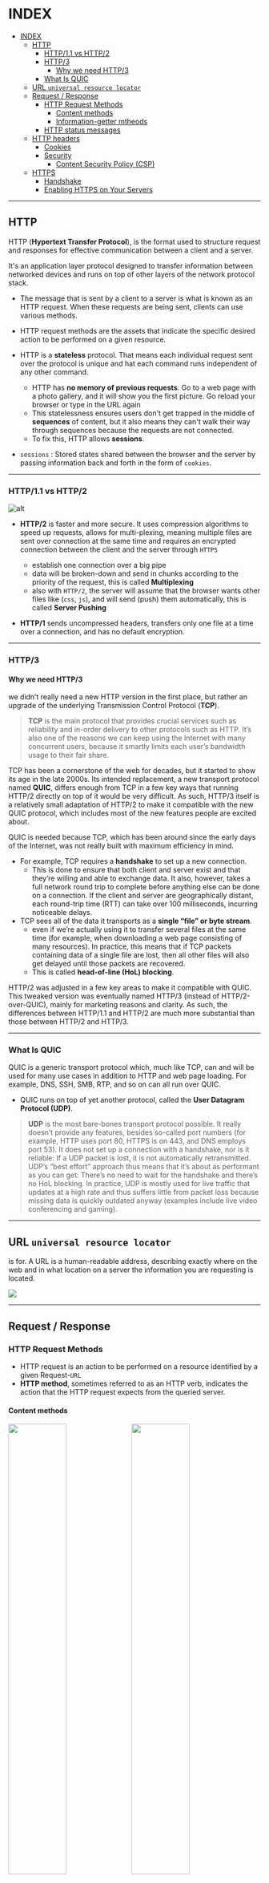 # INDEX

- [INDEX](#index)
  - [HTTP](#http)
    - [HTTP/1.1 vs HTTP/2](#http11-vs-http2)
    - [HTTP/3](#http3)
      - [Why we need HTTP/3](#why-we-need-http3)
    - [What Is QUIC](#what-is-quic)
  - [URL `universal resource locator`](#url-universal-resource-locator)
  - [Request / Response](#request--response)
    - [HTTP Request Methods](#http-request-methods)
      - [Content methods](#content-methods)
      - [Information-getter mtheods](#information-getter-mtheods)
    - [HTTP status messages](#http-status-messages)
  - [HTTP headers](#http-headers)
    - [Cookies](#cookies)
    - [Security](#security)
      - [Content Security Policy (CSP)](#content-security-policy-csp)
  - [HTTPS](#https)
    - [Handshake](#handshake)
    - [Enabling HTTPS on Your Servers](#enabling-https-on-your-servers)

---

## HTTP

HTTP (**Hypertext Transfer Protocol**), is the format used to structure request and responses for effective communication between a client and a server.

It's an application layer protocol designed to transfer information between networked devices and runs on top of other layers of the network protocol stack.

- The message that is sent by a client to a server is what is known as an HTTP request. When these requests are being sent, clients can use various methods.
- HTTP request methods are the assets that indicate the specific desired action to be performed on a given resource.

- HTTP is a **stateless** protocol. That means each individual request sent over the protocol is unique and hat each command runs independent of any other command.

  - HTTP has **no memory of previous requests**. Go to a web page with a photo gallery, and it will show you the first picture. Go reload your browser or type in the URL again
  - This statelessness ensures users don't get trapped in the middle of **sequences** of content, but it also means they can't walk their way through sequences because the requests are not connected.
  - To fix this, HTTP allows **sessions**.

- `sessions` : Stored states shared between the browser and the server by passing information back and forth in the form of `cookies`.

---

### HTTP/1.1 vs HTTP/2

![alt](./img/http1-2.webp)

- **HTTP/2** is faster and more secure. It uses compression algorithms to speed up requests, allows for multi-plexing, meaning multiple files are sent over connection at the same time and requires an encrypted connection between the client and the server through `HTTPS`

  - establish one connection over a big pipe
  - data will be broken-down and send in chunks according to the priority of the request, this is called **Multiplexing**
  - also with `HTTP/2`, the server will assume that the browser wants other files like (`css`, `js`), and will send (push) them automatically, this is called **Server Pushing**

- **HTTP/1** sends uncompressed headers, transfers only one file at a time over a connection, and has no default encryption.

---

### HTTP/3

#### Why we need HTTP/3

we didn’t really need a new HTTP version in the first place, but rather an upgrade of the underlying Transmission Control Protocol (**TCP**).

> **TCP** is the main protocol that provides crucial services such as reliability and in-order delivery to other protocols such as HTTP. It’s also one of the reasons we can keep using the Internet with many concurrent users, because it smartly limits each user’s bandwidth usage to their fair share.

TCP has been a cornerstone of the web for decades, but it started to show its age in the late 2000s. Its intended replacement, a new transport protocol named **QUIC**, differs enough from TCP in a few key ways that running HTTP/2 directly on top of it would be very difficult. As such, HTTP/3 itself is a relatively small adaptation of HTTP/2 to make it compatible with the new QUIC protocol, which includes most of the new features people are excited about.

QUIC is needed because TCP, which has been around since the early days of the Internet, was not really built with maximum efficiency in mind.

- For example, TCP requires a **handshake** to set up a new connection.
  - This is done to ensure that both client and server exist and that they’re willing and able to exchange data. It also, however, takes a full network round trip to complete before anything else can be done on a connection. If the client and server are geographically distant, each round-trip time (RTT) can take over 100 milliseconds, incurring noticeable delays.
- TCP sees all of the data it transports as a **single “file” or byte stream**.
  - even if we’re actually using it to transfer several files at the same time (for example, when downloading a web page consisting of many resources). In practice, this means that if TCP packets containing data of a single file are lost, then all other files will also get delayed until those packets are recovered.
  - This is called **head-of-line (HoL) blocking**.

HTTP/2 was adjusted in a few key areas to make it compatible with QUIC. This tweaked version was eventually named HTTP/3 (instead of HTTP/2-over-QUIC), mainly for marketing reasons and clarity. As such, the differences between HTTP/1.1 and HTTP/2 are much more substantial than those between HTTP/2 and HTTP/3.

---

### What Is QUIC

QUIC is a generic transport protocol which, much like TCP, can and will be used for many use cases in addition to HTTP and web page loading. For example, DNS, SSH, SMB, RTP, and so on can all run over QUIC.

- QUIC runs on top of yet another protocol, called the **User Datagram Protocol (UDP)**.

> **UDP** is the most bare-bones transport protocol possible. It really doesn’t provide any features, besides so-called port numbers (for example, HTTP uses port 80, HTTPS is on 443, and DNS employs port 53). It does not set up a connection with a handshake, nor is it reliable: If a UDP packet is lost, it is not automatically retransmitted. UDP’s “best effort” approach thus means that it’s about as performant as you can get: There’s no need to wait for the handshake and there’s no HoL blocking. In practice, UDP is mostly used for live traffic that updates at a high rate and thus suffers little from packet loss because missing data is quickly outdated anyway (examples include live video conferencing and gaming).

---

## URL `universal resource locator`

is for. A URL is a human-readable address, describing exactly where on the web and in what location on a server the information you are requesting is located.

<img src='./img/url.svg' style='background-color:#fff'>

---

## Request / Response

### HTTP Request Methods

- HTTP request is an action to be performed on a resource identified by a given Request-`URL`
- **HTTP method**, sometimes referred to as an HTTP verb, indicates the action that the HTTP request expects from the queried server.

#### Content methods

<img src='./img/get.PNG' width=48%>
<img src='./img/post.PNG' width=48%>
<img src='./img/put.PNG' width=48%>
<img src='./img/patch.PNG' width=48%>
<img src='./img/del.PNG' width=48%>

#### Information-getter mtheods

- methods that get information from the server without really touching the content
- The `HEAD` request method is useful in recovering meta-data that is written according to the headers, without transferring the entire content. The technique is commonly used when testing hypertext links for accessibility, validity, and recent modification.

<img src='./img/head.PNG' width=33%>
<img src='./img/options.PNG' width=30%>
<img src='./img/trace.PNG' width=33%>

---

### HTTP status messages

HTTP status codes are **3-digit codes** most often used to indicate whether an HTTP request has been successfully completed. Status codes are broken into the following 5 blocks:

![status codes](./img/status%20messages.jpeg)

> **304** means that you made **200OK** request then requested it again and it got you the same message (not modified), and in the server if you modified the response message and requested again it will be **200OK** again

---

## HTTP headers

if a client, or the server, or both, need information about the state of the other, or any other information, **we have to send that information along with our request or response** That's what HTTP headers are for.

- **HTTP headers** contain text information stored in key-value pairs, and they are included in every HTTP request (and response, more on that later). These headers communicate core information, such as what browser the client is using what data is being requested.

### Cookies

- If a server wants, or needs, the client to remember where it has been or what state it is in, like what movie the client is currently watching. it can use a set `cookie header`, to give the client a cookie, a small piece of data.
  ![cookie](./img/cookie.PNG)

- The next time the client visits the server, it sends the cookie back, and the server brings the client to the right state.

  <img src='./img/cookie2.PNG' width=48%>
  <img src='./img/cookie3.PNG' width=48%>

> so in summary: the web is stateless(each request is a new one) so we need cookies to persist data over time (on each request until we expire them)

---

### Security

#### Content Security Policy (CSP)

**Content Security Policy (CSP)** is an added layer of security that helps to detect and mitigate certain types of attacks, including Cross-Site Scripting (XSS) and data injection attacks

- Browsers that don't support it still work with servers that implement it, and vice versa: browsers that don't support CSP ignore it, functioning as usual, defaulting to the standard same-origin policy for web content. If the site doesn't offer the CSP header, browsers likewise use the standard same-origin policy.
- To enable CSP, you need to configure your web server to return the `Content-Security-Policy` HTTP header.

  - Alternatively, the `<meta>` element can be used to configure a policy, for example:

    ```html
    <meta
      http-equiv="Content-Security-Policy"
      content="default-src 'self'; img-src https://*; child-src 'none';"
    />
    ```

- Configuring Content Security **Policy** involves adding the `Content-Security-Policy` HTTP header to a web page and giving it values to control what resources the user agent is allowed to load for that page.

  - For example, a page that uploads and displays images could allow images from anywhere, but restrict a form action to a specific endpoint. A properly designed Content Security Policy helps protect a page against a cross-site scripting attack.

- **Writing a policy**

  - A policy is described using a series of policy directives, each of which describes the policy for a certain resource type or policy area.
  - A policy needs to include a **default-src** or **script-src** directive to prevent inline scripts from running, as well as blocking the use of `eval()`.
  - A policy needs to include a **default-src** or **style-src** directive to restrict inline styles from being applied from a `<style>` element or a `style attribute`.

  ```js
  // wants all content to come from the site's own origin (this excludes subdomains.)
  Content-Security-Policy: default-src 'self'

  // wants to allow content from a trusted domain and all its subdomains (it doesn't have to be the same domain that the CSP is set on.)
  Content-Security-Policy: default-src 'self' example.com *.example.com

  // wants to allow users of a web application to include images from any origin in their own content, but to restrict audio or video media to trusted providers, and all scripts only to a specific server that hosts trusted code.
  Content-Security-Policy: default-src 'self'; img-src *; media-src example.org example.net; script-src userscripts.example.com
  ```

> For more info & examples -> [here](https://developer.mozilla.org/en-US/docs/Web/HTTP/CSP)

---

## HTTPS

We need HTTPS for **Privacy, integrity, and identification.**

- **Privacy** means that no one can eavesdrop on your messages.
- **Integrity** means that the message is not manipulated on the way to its destination.
  - This is often called a **man-in-the-middle attack**.
  - a manipulation could be done by a malware
- **identity** means that I can check that this message is coming from what computer.
  - When visiting a HTTPS website (ex: `www.google.com`) , the browser receives a certificate that the server is actually `google.com` and not other server who is pretending to be `google.com`
  - this is done using A digital signature attached to a message can identify the sender
  - identification means that the site that you are visiting is indeed the one you think it is.
  - HTTPS, via **SSL certificates** (secure socket layer), ensures you are connected exactly with the receiver you would expect.

HTTPS also gives us **PWA capabilities**

> a lot of websites are now using HTTPS by default, regardless if sensitive data is going to be exchanged or not. This is because Google is flagging websites as **not secure** if they're not SSL protected.

---

### Handshake

It's the negotiation between a browser and a server where they both established a secure connection to transmit messages.

![handshake failure](./img/handshake1.png)
![handshake success](./img/handshake2.png)

During an SSL handshake, the server and the client follow the below set of steps:

1. Client Hello. The client will send the information that will be required by the server to start an HTTPS connection.
2. Server Hello
3. Server Key Exchange Message
4. SSL Certificate Request
5. SSL Client Certificate
6. Client Key Exchange Message
7. Finished.

![handshake](./img/handshake3.png)

---

### Enabling HTTPS on Your Servers

- Follow steps [here](https://web.dev/enabling-https-on-your-servers/)
